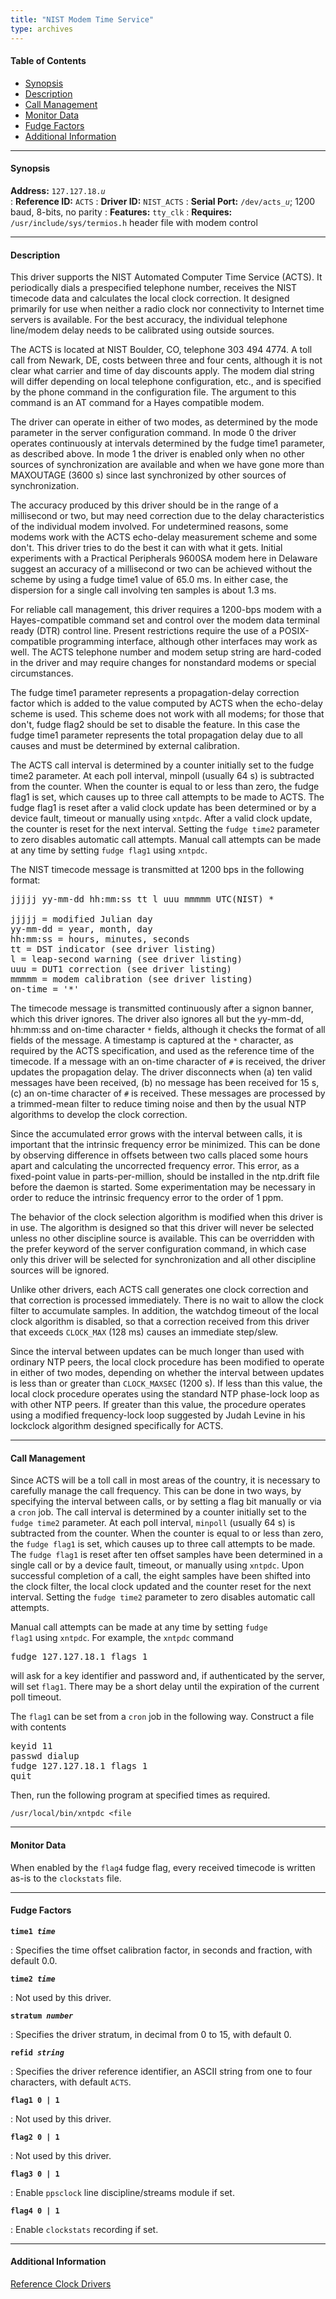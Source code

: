 ```yaml
---
title: "NIST Modem Time Service"
type: archives
---
```


#### Table of Contents

*   [Synopsis](/archives/3-5.93e/driver18/#synopsis)
*   [Description](/archives/3-5.93e/driver18/#description)
*   [Call Management](/archives/3-5.93e/driver18/#call-management)
*   [Monitor Data](/archives/3-5.93e/driver18/#monitor-data)
*   [Fudge Factors](/archives/3-5.93e/driver18/#fudge-factors)
*   [Additional Information](/archives/3-5.93e/driver18/#additional-information)

* * *

#### Synopsis

**Address:** <code>127.127.18._u_</code>  
: **Reference ID:** <code>ACTS</code>
: **Driver ID:** <code>NIST_ACTS</code>
: **Serial Port:** <code>/dev/acts\__u_</code>; 1200 baud, 8-bits, no parity
: **Features:** <code>tty_clk</code>
: **Requires:** <code>/usr/include/sys/termios.h</code> header file with modem control

* * *

#### Description

This driver supports the NIST Automated Computer Time Service (ACTS). It periodically dials a prespecified telephone number, receives the NIST timecode data and calculates the local clock correction. It designed primarily for use when neither a radio clock nor connectivity to Internet time servers is available. For the best accuracy, the individual telephone line/modem delay needs to be calibrated using outside sources.

The ACTS is located at NIST Boulder, CO, telephone 303 494 4774. A toll call from Newark, DE, costs between three and four cents, although it is not clear what carrier and time of day discounts apply. The modem dial string will differ depending on local telephone configuration, etc., and is specified by the phone command in the configuration file. The argument to this command is an AT command for a Hayes compatible modem.

The driver can operate in either of two modes, as determined by the mode parameter in the server configuration command. In mode 0 the driver operates continuously at intervals determined by the fudge time1 parameter, as described above. In mode 1 the driver is enabled only when no other sources of synchronization are available and when we have gone more than MAXOUTAGE (3600 s) since last synchronized by other sources of synchronization.

The accuracy produced by this driver should be in the range of a millisecond or two, but may need correction due to the delay characteristics of the individual modem involved. For undetermined reasons, some modems work with the ACTS echo-delay measurement scheme and some don't. This driver tries to do the best it can with what it gets. Initial experiments with a Practical Peripherals 9600SA modem here in Delaware suggest an accuracy of a millisecond or two can be achieved without the scheme by using a fudge time1 value of 65.0 ms. In either case, the dispersion for a single call involving ten samples is about 1.3 ms.

For reliable call management, this driver requires a 1200-bps modem with a Hayes-compatible command set and control over the modem data terminal ready (DTR) control line. Present restrictions require the use of a POSIX-compatible programming interface, although other interfaces may work as well. The ACTS telephone number and modem setup string are hard-coded in the driver and may require changes for nonstandard modems or special circumstances.

The fudge time1 parameter represents a propagation-delay correction factor which is added to the value computed by ACTS when the echo-delay scheme is used. This scheme does not work with all modems; for those that don't, fudge flag2 should be set to disable the feature. In this case the fudge time1 parameter represents the total propagation delay due to all causes and must be determined by external calibration.

The ACTS call interval is determined by a counter initially set to the fudge time2 parameter. At each poll interval, minpoll (usually 64 s) is subtracted from the counter. When the counter is equal to or less than zero, the fudge flag1 is set, which causes up to three call attempts to be made to ACTS. The fudge flag1 is reset after a valid clock update has been determined or by a device fault, timeout or manually using `xntpdc`. After a valid clock update, the counter is reset for the next interval. Setting the `fudge time2` parameter to zero disables automatic call attempts. Manual call attempts can be made at any time by setting `fudge flag1` using <code>xntpdc</code>.

The NIST timecode message is transmitted at 1200 bps in the following format:

<pre>
jjjjj yy-mm-dd hh:mm:ss tt l uuu mmmmm UTC(NIST) *

jjjjj = modified Julian day
yy-mm-dd = year, month, day
hh:mm:ss = hours, minutes, seconds
tt = DST indicator (see driver listing)
l = leap-second warning (see driver listing)
uuu = DUT1 correction (see driver listing)
mmmmm = modem calibration (see driver listing)
on-time = '*'
</pre>

The timecode message is transmitted continuously after a signon banner, which this driver ignores. The driver also ignores all but the yy-mm-dd, hh:mm:ss and on-time character `*` fields, although it checks the format of all fields of the message. A timestamp is captured at the `*` character, as required by the ACTS specification, and used as the reference time of the timecode. If a message with an on-time character of `#` is received, the driver updates the propagation delay. The driver disconnects when (a) ten valid messages have been received, (b) no message has been received for 15 s, (c) an on-time character of `#` is received. These messages are processed by a trimmed-mean filter to reduce timing noise and then by the usual NTP algorithms to develop the clock correction.

Since the accumulated error grows with the interval between calls, it is important that the intrinsic frequency error be minimized. This can be done by observing difference in offsets between two calls placed some hours apart and calculating the uncorrected frequency error. This error, as a fixed-point value in parts-per-million, should be installed in the ntp.drift file before the daemon is started. Some experimentation may be necessary in order to reduce the intrinsic frequency error to the order of 1 ppm.

The behavior of the clock selection algorithm is modified when this driver is in use. The algorithm is designed so that this driver will never be selected unless no other discipline source is available. This can be overridden with the prefer keyword of the server configuration command, in which case only this driver will be selected for synchronization and all other discipline sources will be ignored.

Unlike other drivers, each ACTS call generates one clock correction and that correction is processed immediately. There is no wait to allow the clock filter to accumulate samples. In addition, the watchdog timeout of the local clock algorithm is disabled, so that a correction received from this driver that exceeds <code>CLOCK_MAX</code> (128 ms) causes an immediate step/slew.

Since the interval between updates can be much longer than used with ordinary NTP peers, the local clock procedure has been modified to operate in either of two modes, depending on whether the interval between updates is less than or greater than <code>CLOCK_MAXSEC</code> (1200 s). If less than this value, the local clock procedure operates using the standard NTP phase-lock loop as with other NTP peers. If greater than this value, the procedure operates using a modified frequency-lock loop suggested by Judah Levine in his lockclock algorithm designed specifically for ACTS.

* * *

#### Call Management

Since ACTS will be a toll call in most areas of the country, it is necessary to carefully manage the call frequency. This can be done in two ways, by specifying the interval between calls, or by setting a flag bit manually or via a <code>cron</code> job. The call interval is determined by a counter initially set to the <code>fudge time2</code> parameter. At each poll interval, <code>minpoll</code> (usually 64 s) is subtracted from the counter. When the counter is equal to or less than zero, the <code>fudge flag1</code> is set, which causes up to three call attempts to be made. The <code>fudge flag1</code> is reset after ten offset samples have been determined in a single call or by a device fault, timeout, or manually using <code>xntpdc</code>. Upon successful completion of a call, the eight samples have been shifted into the clock filter, the local clock updated and the counter reset for the next interval. Setting the <code>fudge time2</code> parameter to zero disables automatic call attempts.

Manual call attempts can be made at any time by setting <code>fudge flag1</code> using <code>xntpdc</code>. For example, the <code>xntpdc</code> command

<pre>
fudge 127.127.18.1 flags 1
</pre>

will ask for a key identifier and password and, if authenticated by the server, will set <code>flag1</code>. There may be a short delay until the expiration of the current poll timeout.

The <code>flag1</code> can be set from a <code>cron</code> job in the following way. Construct a file with contents

<pre>keyid 11
passwd dialup
fudge 127.127.18.1 flags 1
quit
</pre>

Then, run the following program at specified times as required.

`/usr/local/bin/xntpdc <file`

* * *

#### Monitor Data

When enabled by the <code>flag4</code> fudge flag, every received timecode is written as-is to the <code>clockstats</code> file.

* * *

#### Fudge Factors

<code>**time1 _time_**</code>

: Specifies the time offset calibration factor, in seconds and fraction, with default 0.0.

<code>**time2 _time_**</code>

: Not used by this driver.

<code>**stratum _number_**</code>

: Specifies the driver stratum, in decimal from 0 to 15, with default 0.

<code>**refid _string_**</code>

: Specifies the driver reference identifier, an ASCII string from one to four characters, with default <code>ACTS</code>.

<code>**flag1 0 | 1**</code>

: Not used by this driver.

<code>**flag2 0 | 1**</code>

: Not used by this driver.

<code>**flag3 0 | 1**</code>

: Enable <code>ppsclock</code> line discipline/streams module if set.

<code>**flag4 0 | 1**</code>

: Enable <code>clockstats</code> recording if set.

* * *

#### Additional Information

[Reference Clock Drivers](/archives/3-5.93e/refclock)
